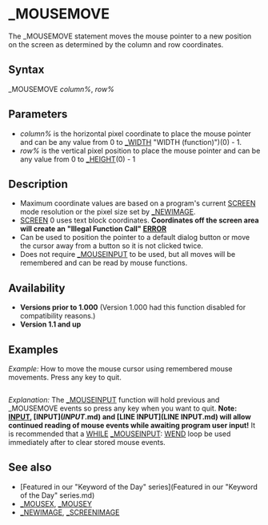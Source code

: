 # _MOUSEMOVE

The _MOUSEMOVE statement moves the mouse pointer to a new position on the screen as determined by the column and row coordinates.

  

## Syntax

_MOUSEMOVE *column%*, *row%*
  

## Parameters

* *column%* is the horizontal pixel coordinate to place the mouse pointer and can be any value from 0 to [_WIDTH](_WIDTH.md) "WIDTH (function)")(0) - 1.
* *row%* is the vertical pixel position to place the mouse pointer and can be any value from 0 to [_HEIGHT](_HEIGHT.md)(0) - 1

  

## Description

* Maximum coordinate values are based on a program's current [SCREEN](SCREEN.md) mode resolution or the pixel size set by [_NEWIMAGE](_NEWIMAGE.md).
* [SCREEN](SCREEN.md) 0 uses text block coordinates. **Coordinates off the screen area will create an "Illegal Function Call" [ERROR](ERROR.md)**
* Can be used to position the pointer to a default dialog button or move the cursor away from a button so it is not clicked twice.
* Does not require [_MOUSEINPUT](_MOUSEINPUT.md) to be used, but all moves will be remembered and can be read by mouse functions.

  

## Availability

* **Versions prior to 1.000** (Version 1.000 had this function disabled for compatibility reasons.)
* **Version 1.1 and up**

  

## Examples

*Example:* How to move the mouse cursor using remembered mouse movements. Press any key to quit.

``` [SCREEN](SCREEN.md) 12 i = [_MOUSEINPUT](_MOUSEINPUT.md) 'start reading mouse events before INPUT to hold in memory [PRINT](PRINT.md) [INPUT](INPUT.md) "Move the mouse pointer and make a few clicks, then press Enter!", dummy$ _MOUSEMOVE 1, 1 DO: [_LIMIT](_LIMIT.md) 30     count = count + 1     i = [_MOUSEINPUT](_MOUSEINPUT.md)     x = [_MOUSEX](_MOUSEX.md): y = [_MOUSEY](_MOUSEY.md)     b = [_MOUSEBUTTON](_MOUSEBUTTON.md)(1)     [PRINT](PRINT.md) count, x, y, b     _MOUSEMOVE x, y [LOOP](LOOP.md) [UNTIL](UNTIL.md) i = 0 [OR](OR.md) "OR (boolean)") [INKEY$](INKEY$.md) > "" [PRINT](PRINT.md) "Done!"  
```

*Explanation:* The [_MOUSEINPUT](_MOUSEINPUT.md) function will hold previous and _MOUSEMOVE events so press any key when you want to quit.
**Note: [INPUT](INPUT.md), [INPUT$](INPUT$.md) and [LINE INPUT](LINE INPUT.md) will allow continued reading of mouse events while awaiting program user input!**
It is recommended that a [WHILE](WHILE.md) [_MOUSEINPUT](_MOUSEINPUT.md): [WEND](WEND.md) loop be used immediately after to clear stored mouse events.
  

## See also

* [Featured in our "Keyword of the Day" series](Featured in our "Keyword of the Day" series.md)
* [_MOUSEX](_MOUSEX.md), [_MOUSEY](_MOUSEY.md)
* [_NEWIMAGE](_NEWIMAGE.md), [_SCREENIMAGE](_SCREENIMAGE.md)

  
